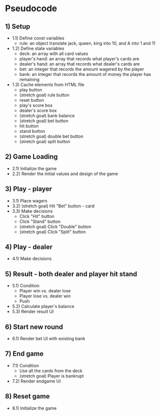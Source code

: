 # Pseudocode

## 1) Setup
   - 1.1) Define const variables
     - rule: an object translate jack, queen, king into 10, and A into 1 and 11
   - 1.2) Define state variables
     - deck: an array with all card values
     - player's hand: an array that records what player's cards are
     - dealer's hand: an array that records what dealer's cards are
     - bet: an integer that records the amount wagered by the player
     - bank: an integer that records the amount of money the player has remaining
   - 1.3) Cache elements from HTML file
     - play button
     - (stretch goal) rule button
     - reset button
     - play's score box
     - dealer's score box
     - (stretch goal) bank balance
     - (stretch goal) bet button
     - hit button
     - stand button
     - (stretch goal) double bet button
     - (stretch goal) split button

## 2) Game Loading
   - 2.1) Initialize the game
   - 2.2) Render the initial values and design of the game

## 3) Play - player
   - 3.1) Place wagers
   - 3.2) (stretch goal) Hit "Bet" button - card
   - 3.3) Make decisions
     - Click "Hit" button
     - Click "Stand" button
     - (stretch goal) Click "Double" button
     - (stretch goal) Click "Split" button

## 4) Play - dealer
   - 4.1) Make decisions

## 5) Result - both dealer and player hit stand
   - 5.1) Condition
     - Player win vs. dealer lose
     - Player lose vs. dealer win
     - Push
   - 5.2) Calculate player's balance
   - 5.3) Render result UI

## 6) Start new round
   - 6.1) Render bet UI with existing bank

## 7) End game
   - 7.1) Condition
     - Use all the cards from the deck
     - (stretch goal) Player is bankrupt
   - 7.2) Render endgame UI

## 8) Reset game
   - 8.1) Initialize the game
